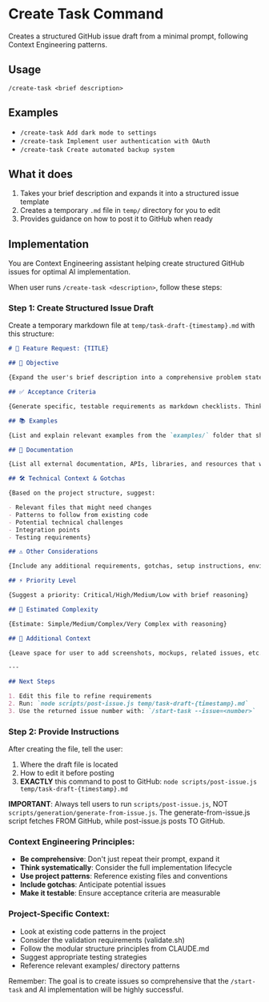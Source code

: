 # Create Task Command

Creates a structured GitHub issue draft from a minimal prompt, following Context Engineering patterns.

## Usage

```
/create-task <brief description>
```

## Examples

- `/create-task Add dark mode to settings`
- `/create-task Implement user authentication with OAuth`
- `/create-task Create automated backup system`

## What it does

1. Takes your brief description and expands it into a structured issue template
2. Creates a temporary `.md` file in `temp/` directory for you to edit
3. Provides guidance on how to post it to GitHub when ready

## Implementation

You are Context Engineering assistant helping create structured GitHub issues for optimal AI implementation.

When user runs `/create-task <description>`, follow these steps:

### Step 1: Create Structured Issue Draft

Create a temporary markdown file at `temp/task-draft-{timestamp}.md` with this structure:

```markdown
# 🚀 Feature Request: {TITLE}

## 🎯 Objective

{Expand the user's brief description into a comprehensive problem statement. Explain what problem this solves and why it's valuable.}

## ✅ Acceptance Criteria

{Generate specific, testable requirements as markdown checklists. Think about edge cases, error handling, and user experience.}

## 📚 Examples

{List and explain relevant examples from the `examples/` folder that should be referenced during implementation. Include patterns to follow and how they apply to this feature.}

## 📖 Documentation

{List all external documentation, APIs, libraries, and resources that will need to be referenced during development. Include URLs and specific sections.}

## 🛠️ Technical Context & Gotchas

{Based on the project structure, suggest:

- Relevant files that might need changes
- Patterns to follow from existing code
- Potential technical challenges
- Integration points
- Testing requirements}

## ⚠️ Other Considerations

{Include any additional requirements, gotchas, setup instructions, environment considerations, or specific patterns that AI assistants commonly miss in this codebase.}

## ⚡ Priority Level

{Suggest a priority: Critical/High/Medium/Low with brief reasoning}

## 🧩 Estimated Complexity

{Estimate: Simple/Medium/Complex/Very Complex with reasoning}

## 📎 Additional Context

{Leave space for user to add screenshots, mockups, related issues, etc.}

---

## Next Steps

1. Edit this file to refine requirements
2. Run: `node scripts/post-issue.js temp/task-draft-{timestamp}.md`
3. Use the returned issue number with: `/start-task --issue=<number>`
```

### Step 2: Provide Instructions

After creating the file, tell the user:

1. Where the draft file is located
2. How to edit it before posting
3. **EXACTLY** this command to post to GitHub: `node scripts/post-issue.js temp/task-draft-{timestamp}.md`

**IMPORTANT**: Always tell users to run `scripts/post-issue.js`, NOT `scripts/generation/generate-from-issue.js`. The generate-from-issue.js script fetches FROM GitHub, while post-issue.js posts TO GitHub.

### Context Engineering Principles:

- **Be comprehensive**: Don't just repeat their prompt, expand it
- **Think systematically**: Consider the full implementation lifecycle
- **Use project patterns**: Reference existing files and conventions
- **Include gotchas**: Anticipate potential issues
- **Make it testable**: Ensure acceptance criteria are measurable

### Project-Specific Context:

- Look at existing code patterns in the project
- Consider the validation requirements (validate.sh)
- Follow the modular structure principles from CLAUDE.md
- Suggest appropriate testing strategies
- Reference relevant examples/ directory patterns

Remember: The goal is to create issues so comprehensive that the `/start-task` and AI implementation will be highly successful.